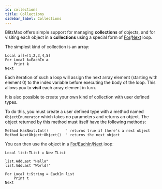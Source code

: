 ```yaml
---
id: collections
title: Collections
sidebar_label: Collections
---
```


BlitzMax offers simple support for managing **collections** of objects, and for visiting each
object in a **collections** using a special form of [For]/[Next] loop.

The simplest kind of collection is an array:

```blitzmax
Local a[]=[1,2,3,4,5]
For Local k=EachIn a
    Print k
Next
```
Each iteration of such a loop will assign the next array element (starting with element 0) to the index variable
before executing the body of the loop. This allows you to **visit** each array element in turn.

It is also possible to create your own kind of collection with user defined types.

To do this, you must create a user defined type with a method named `ObjectEnumerator` which takes no parameters and
returns an object. The object returned by this method must itself have the following methods:

```blitzmax
Method HasNext:Int()        ' returns true if there's a next object
Method NextObject:Object()  ' returns the next object
```
You can then use the object in a [For]/[EachIn]/[Next] loop:

```blitzmax
Local list:TList = New TList

list.AddLast "Hello"
list.AddLast "World!"

For Local t:String = EachIn list
    Print t
Next
```

[For]: ../../api/brl/brl.blitz/#for
[Next]: ../../api/brl/brl.blitz/#next
[EachIn]: ../../api/brl/brl.blitz/#eachin
